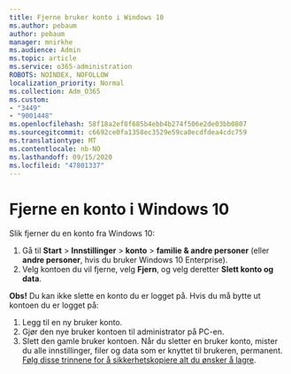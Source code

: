 ```yaml
---
title: Fjerne bruker konto i Windows 10
ms.author: pebaum
author: pebaum
manager: mnirkhe
ms.audience: Admin
ms.topic: article
ms.service: o365-administration
ROBOTS: NOINDEX, NOFOLLOW
localization_priority: Normal
ms.collection: Adm_O365
ms.custom:
- "3449"
- "9001448"
ms.openlocfilehash: 58f18a2ef8f685b4ebb4b274f506e2de03bb0807
ms.sourcegitcommit: c6692ce0fa1358ec3529e59ca0ecdfdea4cdc759
ms.translationtype: MT
ms.contentlocale: nb-NO
ms.lasthandoff: 09/15/2020
ms.locfileid: "47801337"
---
```

# <a name="remove-an-account-in-windows-10"></a>Fjerne en konto i Windows 10

Slik fjerner du en konto fra Windows 10:

1. Gå til **Start**  >  **Innstillinger**  >  **konto**  >  **familie & andre personer** (eller **andre personer**, hvis du bruker Windows 10 Enterprise).
2. Velg kontoen du vil fjerne, velg **Fjern**, og velg deretter **Slett konto og data**.
 
**Obs!** Du kan ikke slette en konto du er logget på.  Hvis du må bytte ut kontoen du er logget på:

1. Legg til en ny bruker konto.
2. Gjør den nye bruker kontoen til administrator på PC-en.
3. Slett den gamle bruker kontoen. Når du sletter en bruker konto, mister du alle innstillinger, filer og data som er knyttet til brukeren, permanent. [Følg disse trinnene for å sikkerhetskopiere alt du ønsker å lagre](https://support.microsoft.com/help/4027408/windows-10-backup-and-restore).